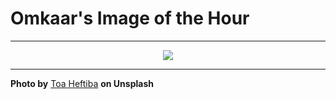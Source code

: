# Omkaar's Image of the Hour

---

<div align="center">

<a href="https://unsplash.com/photos/neon-sign-advertises-hot-and-cold-sandwiches-with-motorcycles-VudPFkhkJso">
  <img src="https://images.unsplash.com/photo-1743883986262-7b46a76c0261?crop=entropy&cs=tinysrgb&fit=max&fm=jpg&ixid=M3w3NjA2Nzh8MHwxfHJhbmRvbXx8fHx8fHx8fDE3NTE3NzA4MDB8&ixlib=rb-4.1.0&q=80&w=1080" style="max-width:100%; height:auto;">
</a>



</div>

---

**Photo by** [Toa Heftiba](https://unsplash.com/@heftiba) **on Unsplash**
